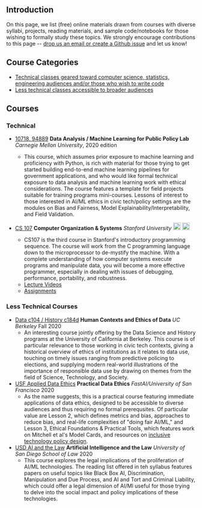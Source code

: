 
Introduction
-------------

On this page, we list (free) online materials drawn from courses with diverse syllabi, projects, reading materials, and sample code/notebooks for those wishing to formally study these topics.  We strongly encourage contributions to this page -- [drop us an email or create a Github issue](https://github.com/XDgov/MLBias/tree/main/Contribute) and let us know!    


Course Categories
------------------

- [Technical classes geared toward computer science, statistics, engineering audiences and/or those who wish to write code](#technical)
- [Less technical classes accessible to broader audiences](#less-technical-courses)



Courses
-------

### Technical

- [10718, 94889](https://github.com/dssg/mlforpublicpolicylab) **Data Analysis / Machine Learning for Public Policy Lab** *Carnegie Mellon University*, 2020 edition
	- This course, which assumes prior exposure to machine learning and proficiency with Python, is rich with material for those trying to get started building end-to-end machine learning pipelines for government applications, and who would like formal technical exposure to data analysis and machine learning work with ethical considerations. The course features a template for field projects suitable for training programs mini-courses. Lessons of interest to those interested in AI/ML ethics in civic tech/policy settings are the modules on Bias and Fairness, Model Explainability/Interpretability, and Field Validation.

- [CS 107](https://courseware.stanford.edu/pg/courses/lectures/371747) **Computer Organization & Systems** *Stanford University* <img src="https://assets-cdn.github.com/images/icons/emoji/unicode/1f4f9.png" width="20" height="20" alt="Lecture Videos" title="Lecture Videos" /> <img src="https://assets-cdn.github.com/images/icons/emoji/unicode/1f4bb.png" width="20" height="20" alt="Assignments" title="Assignments" />
	- CS107 is the third course in Stanford's introductory programming sequence. The course will work from the C programming language down to the microprocessor to de-mystify the machine. With a complete understanding of how computer systems execute programs and manipulate data, you will become a more effective programmer, especially in dealing with issues of debugging, performance, portability, and robustness.
	- [Lecture Videos](https://www.youtube.com/playlist?list=PL08D9FA018A965057&spfreload=10)
	- [Assignments](http://web.stanford.edu/class/cs107/assignments.html)


### Less Technical Courses

- [Data c104 / History c184d](https://data.berkeley.edu/data-c104-fall-2020-syllabus) **Human Contexts and Ethics of Data** *UC Berkeley* Fall 2020 
	- An interesting course jointly offering by the Data Science and History programs at the University of California at Berkeley. This course is of particular relevance to those working in civic tech contexts, giving a historical overview of ethics of institutions as it relates to data use, touching on timely issues ranging from predictive policing to elections, and supplying modern real-world illustrations of the importance of responsible data use by drawing on themes from the field of Science, Technology, and Society.  
- [USF Applied Data Ethics](https://ethics.fast.ai) **Practical Data Ethics** *FastAI/University of San Francisco* 2020 
    - As the name suggests, this is a practical course featuring immediate applications of data ethics, designed to be accessible to diverse audiences and thus requiring no formal prerequsites. Of particular value are Lesson 2, which defines metrics and bias, approaches to reduce bias, and real-life complexities of "doing fair AI/ML," and Lesson 3, Ethical Foundations & Practical Tools, which features work on Mitchell et al's Model Cards, and resources on [inclusive technology policy design](https://link.springer.com/article/10.1007/s10676-019-09497-z). 
- [USD AI and the Law](https://smithilaneous.typepad.com/artificial_intel_2020/2020/01/ai-and-the-law-welcome-and-syllabus.html) **Artificial Intelligence and the Law** *University of San Diego School of Law* 2020 
    - This course explores the legal implications of the proliferation of AI/ML technologies. The reading list offered in teh syllabus features papers on useful topics like Black Box AI, Discrimination, Manipulation and Due Process, and AI and Tort and Criminal Liability, which could offer a legal dimension of AI/Ml useful for those trying to delve into the social impact and policy implications of these technologies.



